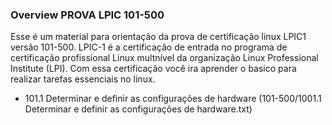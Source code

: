 ### Overview PROVA LPIC 101-500

Esse é um material para orientação da prova de certificação linux LPIC1 versão 101-500. 
LPIC-1 é a certificação de entrada no programa de certificação profissional Linux multnível da organização Linux Professional Institute (LPI). Com essa certificação você ira aprender o basico para realizar tarefas essenciais no linux. 

* 101.1 Determinar e definir as configurações de hardware (101-500/1001.1 Determinar e definir as configurações de hardware.txt)
